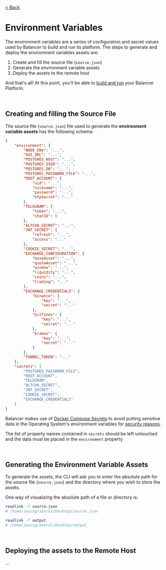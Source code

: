 [< Back](../../README.md#getting-started)

# Environment Variables

The environment variables are a series of configuration and secret values used by Balancer to build and run its platform. The steps to generate and deploy the environment variables assets are:

1. Create and fill the source file (`source.json`)
2. Generate the environment variable assets
3. Deploy the assets to the remote host

And that's all! At this point, you'll be able to [build and run](../build-run-balancer/index.md) your Balancer Platform.




<br/>

## Creating and filling the Source File

The source file (`source.json`) file used to generate the **environment variable assets** has the following schema:

```json
{
	"environment": {
		"NODE_ENV": "...",
		"GUI_URL": "...",
		"POSTGRES_HOST": "...",
		"POSTGRES_USER": "...",
		"POSTGRES_DB": "...",
		"POSTGRES_PASSWORD_FILE": "...",
		"ROOT_ACCOUNT": {
			"uid": "...",
			"nickname": "...",
			"password": "...",
			"otpSecret": "..."
		},
		"TELEGRAM": {
			"token": "...",
			"chatID": 0
		},
		"ALTCHA_SECRET": "...",
		"JWT_SECRET": {
			"refresh": "...",
			"access": "..."
		},
		"COOKIE_SECRET": "...",
		"EXCHANGE_CONFIGURATION": {
			"baseAsset": "...",
			"quoteAsset": "...",
			"window": "...",
			"liquidity": "...",
			"coins": "...",
			"trading": "..."
		},
		"EXCHANGE_CREDENTIALS": {
			"binance": {
				"key": "...",
				"secret": "..."
			},
			"bitfinex": {
				"key": "...",
				"secret": "..."
			},
			"kraken": {
				"key": "...",
				"secret": "..."
			}
		},
		"TUNNEL_TOKEN": "..."
	},
	"secrets": [
		"POSTGRES_PASSWORD_FILE",
		"ROOT_ACCOUNT",
		"TELEGRAM",
		"ALTCHA_SECRET",
		"JWT_SECRET",
		"COOKIE_SECRET",
		"EXCHANGE_CREDENTIALS"
	]
}
```

Balancer makes use of [Docker Compose Secrets](https://docs.docker.com/compose/use-secrets/) to avoid putting sensitive data in the Operating System's environment variables for [security reasons](https://blog.diogomonica.com//2017/03/27/why-you-shouldnt-use-env-variables-for-secret-data/).


The list of property names contained in `secrets` should be left untouched and the data must be placed in the `environment` property




<br/>

## Generating the Environment Variable Assets

To generate the assets, the CLI will ask you to enter the absolute path for the source file (`source.json`) and the directory where you wish to store the assets.

One way of visualizing the absolute path of a file or directory is:

```bash
readlink -f source.json 
# /home/jesusgraterol/Desktop/source.json

readlink -f output
# /home/jesusgraterol/Desktop/output
```




<br/>

## Deploying the assets to the Remote Host

...